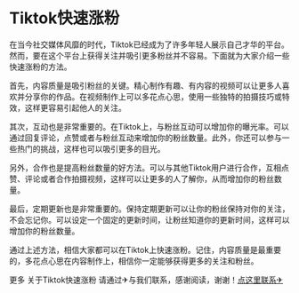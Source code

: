 # Tiktok快速涨粉

在当今社交媒体风靡的时代，Tiktok已经成为了许多年轻人展示自己才华的平台。然而，要在这个平台上获得关注并吸引更多粉丝并不容易。下面就为大家介绍一些快速涨粉的方法。

首先，内容质量是吸引粉丝的关键。精心制作有趣、有内容的视频可以让更多人喜欢并分享你的作品。在视频制作上可以多花点心思，使用一些独特的拍摄技巧或特效，这样更容易引起他人的关注。

其次，互动也是非常重要的。在Tiktok上，与粉丝互动可以增加你的曝光率。可以通过回复评论，点赞或者与粉丝互动来增加你的粉丝数量。此外，你还可以参与一些热门的挑战，这样也可以吸引更多的目光。

另外，合作也是提高粉丝数量的好方法。可以与其他Tiktok用户进行合作，互相点赞、评论或者合作拍摄视频，这样可以让更多的人了解你，从而增加你的粉丝数量。

最后，定期更新也是非常重要的。保持定期更新可以让你的粉丝保持对你的关注，不会忘记你。可以设定一个固定的更新时间，让粉丝知道你的更新时间，这样可以增加你的粉丝数量。

通过上述方法，相信大家都可以在Tiktok上快速涨粉。记住，内容质量是最重要的，多花点心思在内容制作上，相信你一定能够获得更多的关注和粉丝。

更多 关于Tiktok快速涨粉 请通过✈与我们联系，感谢阅读，谢谢！[点这里联系✈](https://t.me/pt99bot)